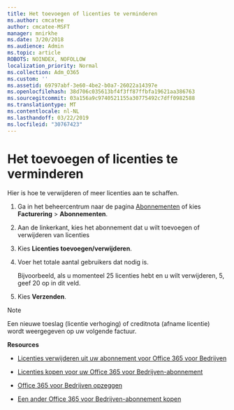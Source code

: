 ```yaml
---
title: Het toevoegen of licenties te verminderen
ms.author: cmcatee
author: cmcatee-MSFT
manager: mnirkhe
ms.date: 3/20/2018
ms.audience: Admin
ms.topic: article
ROBOTS: NOINDEX, NOFOLLOW
localization_priority: Normal
ms.collection: Adm_O365
ms.custom: ''
ms.assetid: 69797abf-3e60-4be2-b0a7-26022a14397e
ms.openlocfilehash: 38d706c035613bf4f3ff87ffbfa19621aa386763
ms.sourcegitcommit: 03a156a9c9740521155a30775492c7dff0982588
ms.translationtype: MT
ms.contentlocale: nl-NL
ms.lasthandoff: 03/22/2019
ms.locfileid: "30767423"
---
```

# <a name="how-to-add-or-reduce-licenses"></a>Het toevoegen of licenties te verminderen

Hier is hoe te verwijderen of meer licenties aan te schaffen.
  
1. Ga in het beheercentrum naar de pagina [Abonnementen](https://go.microsoft.com/fwlink/p/?linkid=842054) of kies **Facturering** \> **Abonnementen**.
    
2. Aan de linkerkant, kies het abonnement dat u wilt toevoegen of verwijderen van licenties
    
3. Kies **Licenties toevoegen/verwijderen**.
    
4. Voer het totale aantal gebruikers dat nodig is.
    
    Bijvoorbeeld, als u momenteel 25 licenties hebt en u wilt verwijderen, 5, geef 20 op in dit veld.
    
5. Kies **Verzenden**.
    
> [!NOTE]
> Een nieuwe toeslag (licentie verhoging) of creditnota (afname licentie) wordt weergegeven op uw volgende factuur. 
  
 **Resources**
  
- [Licenties verwijderen uit uw abonnement voor Office 365 voor Bedrijven](https://support.office.com/article/9c64d127-e2dd-4ecc-81f5-2f87e5a74803)
    
- [Licenties kopen voor uw Office 365 voor Bedrijven-abonnement](https://support.office.com/article/36081d8d-b3fa-4948-8c34-e217bba825e1)
    
- [Office 365 voor Bedrijven opzeggen](https://support.office.com/article/b1bc0bef-4608-4601-813a-cdd9f746709a)
    
- [Een ander Office 365 voor Bedrijven-abonnement kopen](https://support.office.com/article/fab3b86c-3359-4042-8692-5d4dc7550b7c)
    

